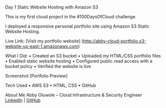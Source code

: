 Day 1 Static Website Hosting with Amazon S3

This is my first cloud project in the #100DaysOfCloud challenge.

I deployed a responsive personal portfolio site using Amazon S3 Static Website Hosting.

Live Link:
[Visit my portfolio website] (http://abby-cloud-portfolio.s3-website-us-east-1.amazonaws.com)

What I Did:
•	Created an S3 bucket
•	Uploaded my HTML/CSS portfolio files
•	Enabled static website hosting
•	Configured public read access with a bucket policy
•	Verified the website is live

Screenshot
[Portfolio Preview]

Tech Used
•	AWS S3
•	HTML, CSS
•	GitHub

About Me
Abby Oluwole – Cloud Infrastructure & Security Engineer  
[LinkedIn](https://www.linkedin.com/in/abby-oluwole-66885733b) | [GitHub](https://github.com/Abby-T0108)
